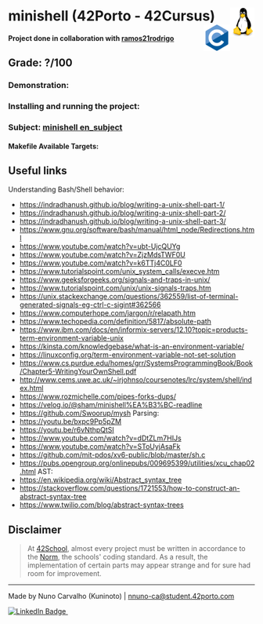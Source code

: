 # minishell (42Porto - 42Cursus) <img src="https://github.com/devicons/devicon/blob/master/icons/linux/linux-original.svg" title="Linux" alt="Linux Logo" width="50" height="60" align="right" />&nbsp; <img src="https://github.com/devicons/devicon/blob/master/icons/c/c-original.svg" title="C" alt="C Logo" width="55" height="55" align="right" />&nbsp;  

#### Project done in collaboration with [ramos21rodrigo](https://github.com/ramos21rodrigo)

## Grade: ?/100

###  Demonstration:

### Installing and running the project:

###  Subject: [minishell en_subject](./extras/en.subject_minishell.pdf)

#### Makefile Available Targets:  


## Useful links
Understanding Bash/Shell behavior:
- https://indradhanush.github.io/blog/writing-a-unix-shell-part-1/
- https://indradhanush.github.io/blog/writing-a-unix-shell-part-2/
- https://indradhanush.github.io/blog/writing-a-unix-shell-part-3/
- https://www.gnu.org/software/bash/manual/html_node/Redirections.html
- https://www.youtube.com/watch?v=ubt-UjcQUYg
- https://www.youtube.com/watch?v=ZjzMdsTWF0U
- https://www.youtube.com/watch?v=k6TTj4C0LF0
- https://www.tutorialspoint.com/unix_system_calls/execve.htm
- https://www.geeksforgeeks.org/signals-and-traps-in-unix/
- https://www.tutorialspoint.com/unix/unix-signals-traps.htm
- https://unix.stackexchange.com/questions/362559/list-of-terminal-generated-signals-eg-ctrl-c-sigint#362566
- https://www.computerhope.com/jargon/r/relapath.htm
- https://www.techopedia.com/definition/5817/absolute-path
- https://www.ibm.com/docs/en/informix-servers/12.10?topic=products-term-environment-variable-unix
- https://kinsta.com/knowledgebase/what-is-an-environment-variable/
- https://linuxconfig.org/term-environment-variable-not-set-solution
- https://www.cs.purdue.edu/homes/grr/SystemsProgrammingBook/Book/Chapter5-WritingYourOwnShell.pdf
- http://www.cems.uwe.ac.uk/~irjohnso/coursenotes/lrc/system/shell/index.html
- https://www.rozmichelle.com/pipes-forks-dups/
- https://velog.io/@sham/minishell%EA%B3%BC-readline
- https://github.com/Swoorup/mysh
Parsing:
- https://youtu.be/bxpc9Pp5pZM
- https://youtu.be/r6vNthpQtSI
- https://www.youtube.com/watch?v=dDtZLm7HIJs
- https://www.youtube.com/watch?v=SToUyjAsaFk
- https://github.com/mit-pdos/xv6-public/blob/master/sh.c
- https://pubs.opengroup.org/onlinepubs/009695399/utilities/xcu_chap02.html
AST:
- https://en.wikipedia.org/wiki/Abstract_syntax_tree
- https://stackoverflow.com/questions/1721553/how-to-construct-an-abstract-syntax-tree
- https://www.twilio.com/blog/abstract-syntax-trees

## Disclaimer
> At [42School](https://en.wikipedia.org/wiki/42_(school)), almost every project must be written in accordance to the [Norm](./extras/en_norm.pdf), the schools' coding standard. As a result, the implementation of certain parts may appear strange and for sure had room for improvement.

---
Made by Nuno Carvalho (Kuninoto) | nnuno-ca@student.42porto.com  
<div id="badge"> <a href="https://www.linkedin.com/in/nuno-carvalho-218822247"/> <img src="https://img.shields.io/badge/LinkedIn-blue?style=for-the-badge&logo=linkedin&logoColor=white" alt="LinkedIn Badge"/>&nbsp;
